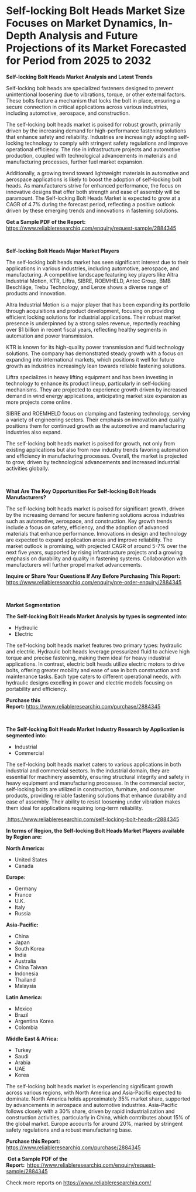 <p><h1>Self-locking Bolt Heads Market Size Focuses on Market Dynamics, In-Depth Analysis and Future Projections of its Market Forecasted for Period from 2025 to 2032</h1></p><p><strong>Self-locking Bolt Heads Market Analysis and Latest Trends</strong></p>
<p><p>Self-locking bolt heads are specialized fasteners designed to prevent unintentional loosening due to vibrations, torque, or other external factors. These bolts feature a mechanism that locks the bolt in place, ensuring a secure connection in critical applications across various industries, including automotive, aerospace, and construction.</p><p>The self-locking bolt heads market is poised for robust growth, primarily driven by the increasing demand for high-performance fastening solutions that enhance safety and reliability. Industries are increasingly adopting self-locking technology to comply with stringent safety regulations and improve operational efficiency. The rise in infrastructure projects and automotive production, coupled with technological advancements in materials and manufacturing processes, further fuel market expansion.</p><p>Additionally, a growing trend toward lightweight materials in automotive and aerospace applications is likely to boost the adoption of self-locking bolt heads. As manufacturers strive for enhanced performance, the focus on innovative designs that offer both strength and ease of assembly will be paramount. The Self-locking Bolt Heads Market is expected to grow at a CAGR of 4.7% during the forecast period, reflecting a positive outlook driven by these emerging trends and innovations in fastening solutions.</p></p>
<p><strong>Get a Sample PDF of the Report:&nbsp;</strong> <a href="https://www.reliableresearchiq.com/enquiry/request-sample/2884345?utm_campaign=2999&utm_medium=2&utm_source=Github&utm_content=ia&utm_term=13032025&utm_id=self-locking-bolt-heads">https://www.reliableresearchiq.com/enquiry/request-sample/2884345</a></p>
<p>&nbsp;</p>
<p><strong>Self-locking Bolt Heads Major Market Players</strong></p>
<p><p>The self-locking bolt heads market has seen significant interest due to their applications in various industries, including automotive, aerospace, and manufacturing. A competitive landscape featuring key players like Altra Industrial Motion, KTR, Liftra, SIBRE, ROEMHELD, Antec Group, BMB Beschläge, Trebu Technology, and Lenze shows a diverse range of products and innovation.</p><p>Altra Industrial Motion is a major player that has been expanding its portfolio through acquisitions and product development, focusing on providing efficient locking solutions for industrial applications. Their robust market presence is underpinned by a strong sales revenue, reportedly reaching over $1 billion in recent fiscal years, reflecting healthy segments in automation and power transmission.</p><p>KTR is known for its high-quality power transmission and fluid technology solutions. The company has demonstrated steady growth with a focus on expanding into international markets, which positions it well for future growth as industries increasingly lean towards reliable fastening solutions.</p><p>Liftra specializes in heavy lifting equipment and has been investing in technology to enhance its product lineup, particularly in self-locking mechanisms. They are projected to experience growth driven by increased demand in wind energy applications, anticipating market size expansion as more projects come online.</p><p>SIBRE and ROEMHELD focus on clamping and fastening technology, serving a variety of engineering sectors. Their emphasis on innovation and quality positions them for continued growth as the automotive and manufacturing industries also expand.</p><p>The self-locking bolt heads market is poised for growth, not only from existing applications but also from new industry trends favoring automation and efficiency in manufacturing processes. Overall, the market is projected to grow, driven by technological advancements and increased industrial activities globally.</p></p>
<p>&nbsp;</p>
<p><strong>What Are The Key Opportunities For Self-locking Bolt Heads Manufacturers?</strong></p>
<p><p>The self-locking bolt heads market is poised for significant growth, driven by the increasing demand for secure fastening solutions across industries such as automotive, aerospace, and construction. Key growth trends include a focus on safety, efficiency, and the adoption of advanced materials that enhance performance. Innovations in design and technology are expected to expand application areas and improve reliability. The market outlook is promising, with projected CAGR of around 5-7% over the next five years, supported by rising infrastructure projects and a growing emphasis on durability and quality in fastening systems. Collaboration with manufacturers will further propel market advancements.</p></p>
<p><strong>Inquire or Share Your Questions If Any Before Purchasing This Report:</strong> <a href="https://www.reliableresearchiq.com/enquiry/pre-order-enquiry/2884345?utm_campaign=2999&utm_medium=2&utm_source=Github&utm_content=ia&utm_term=13032025&utm_id=self-locking-bolt-heads">https://www.reliableresearchiq.com/enquiry/pre-order-enquiry/2884345</a></p>
<p>&nbsp;</p>
<p><strong>Market Segmentation</strong></p>
<p><strong>The Self-locking Bolt Heads Market Analysis by types is segmented into:</strong></p>
<p><ul><li>Hydraulic</li><li>Electric</li></ul></p>
<p><p>The self-locking bolt heads market features two primary types: hydraulic and electric. Hydraulic bolt heads leverage pressurized fluid to achieve high torque and precise fastening, making them ideal for heavy industrial applications. In contrast, electric bolt heads utilize electric motors to drive bolts, offering greater mobility and ease of use in both construction and maintenance tasks. Each type caters to different operational needs, with hydraulic designs excelling in power and electric models focusing on portability and efficiency.</p></p>
<p><strong>Purchase this Report:&nbsp;</strong><a href="https://www.reliableresearchiq.com/purchase/2884345?utm_campaign=2999&utm_medium=2&utm_source=Github&utm_content=ia&utm_term=13032025&utm_id=self-locking-bolt-heads">https://www.reliableresearchiq.com/purchase/2884345</a></p>
<p>&nbsp;</p>
<p><strong>The Self-locking Bolt Heads Market Industry Research by Application is segmented into:</strong></p>
<p><ul><li>Industrial</li><li>Commercial</li></ul></p>
<p><p>The self-locking bolt heads market caters to various applications in both industrial and commercial sectors. In the industrial domain, they are essential for machinery assembly, ensuring structural integrity and safety in heavy equipment and manufacturing processes. In the commercial sector, self-locking bolts are utilized in construction, furniture, and consumer products, providing reliable fastening solutions that enhance durability and ease of assembly. Their ability to resist loosening under vibration makes them ideal for applications requiring long-term reliability.</p></p>
<p><a href="https://www.reliableresearchiq.com/self-locking-bolt-heads-r2884345?utm_campaign=2999&utm_medium=2&utm_source=Github&utm_content=ia&utm_term=13032025&utm_id=self-locking-bolt-heads">&nbsp;https://www.reliableresearchiq.com/self-locking-bolt-heads-r2884345</a></p>
<p><strong>In terms of Region, the Self-locking Bolt Heads Market Players available by Region are:</strong></p>
<p>
    <p> <strong> North America: </strong>
        <ul>
            <li>United States</li>
            <li>Canada</li>
        </ul>
        </p> 
    <p> <strong> Europe: </strong>
        <ul>
            <li>Germany</li>
            <li>France</li>
            <li>U.K.</li>
            <li>Italy</li>
            <li>Russia</li>
        </ul>
        </p> 
    <p> <strong> Asia-Pacific: </strong>
        <ul>
            <li>China</li>
            <li>Japan</li>
            <li>South Korea</li>
            <li>India</li>
            <li>Australia</li>
            <li>China Taiwan</li>
            <li>Indonesia</li>
            <li>Thailand</li>
            <li>Malaysia</li>
        </ul>
        </p> 
    <p> <strong> Latin America: </strong>
        <ul>
            <li>Mexico</li>
            <li>Brazil</li>
            <li>Argentina Korea</li>
            <li>Colombia</li>
        </ul>
        </p> 
    <p> <strong> Middle East & Africa: </strong>
        <ul>
            <li>Turkey</li>
            <li>Saudi</li>
            <li>Arabia</li>
            <li>UAE</li>
            <li>Korea</li>
        </ul>
    </p>
    </p>
<p><p>The self-locking bolt heads market is experiencing significant growth across various regions, with North America and Asia-Pacific expected to dominate. North America holds approximately 35% market share, supported by advancements in aerospace and automotive industries. Asia-Pacific follows closely with a 30% share, driven by rapid industrialization and construction activities, particularly in China, which contributes about 15% of the global market. Europe accounts for around 20%, marked by stringent safety regulations and a robust manufacturing base.</p></p>
<p><strong>Purchase this Report: </strong><a href="https://www.reliableresearchiq.com/purchase/2884345?utm_campaign=2999&utm_medium=2&utm_source=Github&utm_content=ia&utm_term=13032025&utm_id=self-locking-bolt-heads">https://www.reliableresearchiq.com/purchase/2884345</a></p>
<p>&nbsp;<strong>Get a Sample PDF of the Report:&nbsp;&nbsp;</strong><a href="https://www.reliableresearchiq.com/enquiry/request-sample/2884345?utm_campaign=2999&utm_medium=2&utm_source=Github&utm_content=ia&utm_term=13032025&utm_id=self-locking-bolt-heads">https://www.reliableresearchiq.com/enquiry/request-sample/2884345</a></p>
<p><strong></strong></p>
<p>Check more reports on <a href="https://www.reliableresearchiq.com/?utm_campaign=2999&utm_medium=2&utm_source=Github&utm_content=ia&utm_term=13032025&utm_id=self-locking-bolt-heads">https://www.reliableresearchiq.com/</a></p>